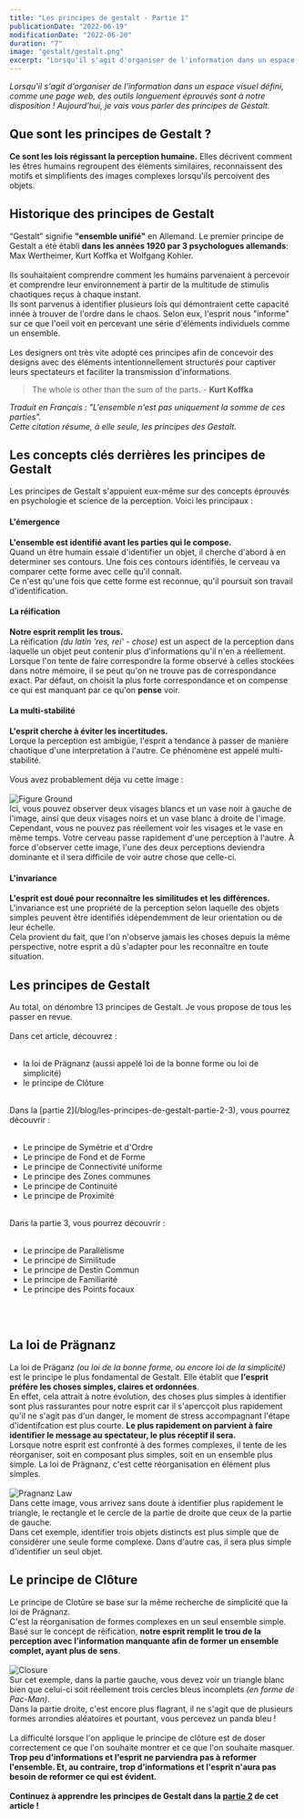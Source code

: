 ```yaml
---
title: "Les principes de gestalt - Partie 1"
publicationDate: "2022-06-19"
modificationDate: "2022-06-20"
duration: "7"
image: "gestalt/gestalt.png"
excerpt: "Lorsqu'il s'agit d'organiser de l'information dans un espace visuel défini, comme une page web, des outils longuement éprouvés sont à notre disposition ! Aujourd'hui, je vais vous parler des principes de Gestalt"
---
```


*Lorsqu'il s'agit d'organiser de l'information dans un espace visuel défini, comme une page web, des outils longuement éprouvés sont à notre disposition ! Aujourd'hui, je vais vous parler des principes de Gestalt.*
## Que sont les principes de Gestalt ?

**Ce sont les lois régissant la perception humaine.** Elles décrivent comment les êtres humains regroupent des éléments similaires, reconnaissent des motifs et simplifients des images complexes lorsqu'ils percoivent des objets.

## Historique des principes de Gestalt
“Gestalt” signifie **"ensemble unifié"** en Allemand.
Le premier principe de Gestalt a été établi **dans les années 1920 par 3 psychologues allemands**: Max Wertheimer, Kurt Koffka et Wolfgang Kohler.<br/>
<br/>
Ils souhaitaient comprendre comment les humains parvenaient à percevoir et comprendre leur environnement à partir de la multitude de stimulis chaotiques reçus à chaque instant.<br>
Ils sont parvenus à identifier plusieurs lois qui démontraient cette capacité innée à trouver de l'ordre dans le chaos.
Selon eux, l'esprit nous "informe" sur ce que l'oeil voit en percevant une série d'éléments individuels comme un ensemble.<br/>
<br/>
Les designers ont très vite adopté ces principes afin de concevoir des designs avec des éléments intentionnellement structurés pour captiver leurs spectateurs et faciliter la transmission d'informations.

> The whole is other than the sum of the parts. - **Kurt Koffka**

*Traduit en Français : "L'ensemble n'est pas uniquement la somme de ces parties".<br/> Cette citation résume, à elle seule, les principes des Gestalt.*

## Les concepts clés derrières les principes de Gestalt
Les principes de Gestalt s'appuient eux-même sur des concepts éprouvés en psychologie et science de la perception. Voici les principaux :
#### L'émergence
**L'ensemble est identifié avant les parties qui le compose.**<br/>
Quand un être humain essaie d'identifier un objet, il cherche d'abord à en determiner ses contours. Une fois ces contours identifiés, le cerveau va comparer cette forme avec celle qu'il connaît.<br/>
Ce n'est qu'une fois que cette forme est reconnue, qu'il poursuit son travail d'identification.

#### La réification
**Notre esprit remplit les trous.**<br/>
La réification *(du latin 'res, rei' - chose)* est un aspect de la perception dans laquelle un objet peut contenir plus d'informations qu'il n'en a réellement.<br/>
Lorsque l'on tente de faire correspondre la forme observé à celles stockées dans notre mémoire, il se peut qu'on ne trouve pas de correspondance exact. Par défaut, on choisit la plus forte correspondance et on compense ce qui est manquant par ce qu'on **pense** voir.

#### La multi-stabilité
**L'esprit cherche à éviter les incertitudes.**<br/>
Lorque la perception est ambigüe, l'esprit a tendance à passer de manière chaotique d'une interpretation à l'autre. Ce phénomène est appelé multi-stabilité.<br/>
<br/>
Vous avez probablement déja vu cette image :<br/>
<br/>
![Figure Ground](/images/blog/gestalt/figure-ground.jpg)
<br/>
Ici, vous pouvez observer deux visages blancs et un vase noir à gauche de l'image, ainsi que deux visages noirs et un vase blanc à droite de l'image.<br/>
Cependant, vous ne pouvez pas réellement voir les visages et le vase en même temps. Votre cerveau passe rapidement d'une perception à l'autre. À force d'observer cette image, l'une des deux perceptions deviendra dominante et il sera difficile de voir autre chose que celle-ci.

#### L'invariance
**L'esprit est doué pour reconnaître les similitudes et les différences.**<br/>
L'invariance est une propriété de la perception selon laquelle des objets simples peuvent être identifiés idépendemment de leur orientation ou de leur échelle.<br/>
Cela provient du fait, que l'on n'observe jamais les choses depuis la même perspective, notre esprit a dû s'adapter pour les reconnaître en toute situation.

## Les principes de Gestalt
Au total, on dénombre 13 principes de Gestalt. Je vous propose de tous les passer en revue.<br/>
<br/>
Dans cet article, découvrez :<br/>
<br/>

- la loi de Prägnanz (aussi appelé loi de la bonne forme ou loi de simplicité)
- le principe de Clôture<br/>
<br/>
Dans la [partie 2](/blog/les-principes-de-gestalt-partie-2-3), vous pourrez découvrir :<br/>
<br/>

- Le principe de Symétrie et d'Ordre
- Le principe de Fond et de Forme
- Le principe de Connectivité uniforme
- Le principe des Zones communes
- Le principe de Continuité
- Le principe de Proximité<br/>
<br/>
Dans la partie 3, vous pourrez découvrir :<br/>
<!-- Dans la [partie 3](/blog/les-principes-de-gestalt-partie-3-3), vous pourrez découvrir :<br/> -->
<br/>

- Le principe de Parallèlisme
- Le principe de Similitude
- Le principe de Destin Commun
- Le principe de Familiarité
- Le principe des Points focaux
<br/>
<br/>

## La loi de Prägnanz
La loi de Präganz *(ou loi de la bonne forme, ou encore loi de la simplicité)* est le principe le plus fondamental de Gestalt. Elle établit que **l'esprit préfére les choses simples, claires et ordonnées**.<br/>
En effet, cela attrait à notre évolution, des choses plus simples à identifier sont plus rassurantes pour notre esprit car il s'apercçoit plus rapidement qu'il ne s'agit pas d'un danger, le moment de stress accompagnant l'étape d'identifcation est plus courte. **Le plus rapidement on parvient à faire identifier le message au spectateur, le plus réceptif il sera.**<br/>
Lorsque notre esprit est confronté à des formes complexes, il tente de les réorganiser, soit en composant plus simples, soit en un ensemble plus simple. La loi de Prägnanz, c'est cette réorganisation en élément plus simples.<br/>
<br/>
![Pragnanz Law](/images/blog/gestalt/pragnanz.png)
<br/>
Dans cette image, vous arrivez sans doute à identifier plus rapidement le triangle, le rectangle et le cercle de la partie de droite que ceux de la partie de gauche.<br/>
Dans cet exemple, identifier trois objets distincts est plus simple que de considérer une seule forme complexe. Dans d'autre cas, il sera plus simple d'identifier un seul objet.

## Le principe de Clôture
Le principe de Clotûre se base sur la même recherche de simplicité que la loi de Prägnanz.<br/>
C'est la réorganisation de formes complexes en un seul ensemble simple. Basé sur le concept de réification, **notre esprit remplit le trou de la perception avec l'information manquante afin de former un ensemble complet, ayant plus de sens**.<br/>
<br/>
![Closure](/images/blog/gestalt/closure.png)
<br/>
Sur cet exemple, dans la partie gauche, vous devez voir un triangle blanc bien que celui-ci soit réellement trois cercles bleus incomplets *(en forme de Pac-Man)*.<br/>
Dans la partie droite, c'est encore plus flagrant, il ne s'agit que de plusieurs formes arrondies aléatoires et pourtant, vous percevez un panda bleu !<br/>
<br/>
La difficulté lorsque l'on applique le principe de clôture est de doser correctement ce que l'on souhaite montrer et ce que l'on souhaite masquer. **Trop peu d'informations et l'esprit ne parviendra pas à reformer l'ensemble. Et, au contraire, trop d'informations et l'esprit n'aura pas besoin de reformer ce qui est évident.**
<br/><br/>
**Continuez à apprendre les principes de Gestalt dans la [partie 2](/blog/les-principes-de-gestalt-partie-2-3) de cet article !**
